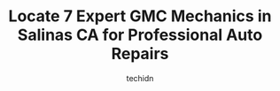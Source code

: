 ---
layout: ampstory
image: https://images.unsplash.com/photo-1621615645943-6948d5288720?ixlib=rb-4.0.3&ixid=MnwxMjA3fDB8MHxwaG90by1wYWdlfHx8fGVufDB8fHx8&auto=format&fit=crop&w=640&h=853&q=80
author: techidn
featured: false
description: Searching for the finest GMC Mechanic in Salinas CA, USA? Look no further than the 7 best GMC Mechanic in the area, where youll find a team of highly qualified professionals ready to handle
title: Locate 7 Expert GMC Mechanics in Salinas CA for Professional Auto Repairs
cover:
   title: Locate 7 Expert GMC Mechanics in Salinas CA for Professional Auto Repairs
   subtitle: Rickpate
   background: https://images.unsplash.com/photo-1621615645943-6948d5288720?ixlib=rb-4.0.3&ixid=MnwxMjA3fDB8MHxwaG90by1wYWdlfHx8fGVufDB8fHx8&auto=format&fit=crop&w=640&h=853&q=80

pages: 
 - layout: thirds
   top: <h1>#1 Trustlane Automotive</h1>
   bottom: "<p>Trustlane had me covered right when my tire blew out on way to work. Immediately helped me and fixed it for a complete deal. Thank you so much Trustlane automotive will b</p>"
   background: https://www.knot35.com/toplist/wp-content/uploads/2023/06/best-gmc-mechanic-1-in-salinas-ca-1685837122.jpeg
   backgroundblur: true
 - layout: thirds
   top: <h1>#2 Gomez Auto Repair</h1>
   bottom: "<p>710 E Market St, Salinas, CA 93905, United States</p>"
   background: https://www.knot35.com/toplist/wp-content/uploads/2023/06/best-gmc-mechanic-2-in-salinas-ca-1685837123.jpeg
   cta:
      link: https://www.knot35.com/toplist/locate-7-expert-gmc-mechanics-in-salinas-ca-for-professional-auto-repairs/
      text: Locate 7 Expert GMC Mechanics in Salinas CA for Professional Auto Repairs
 - layout: thirds
   top: <h1>#3 Valley Center Car Care</h1>
   bottom: "<p>1029 S Main St, Salinas, CA 93901, United States</p>"
   background: https://www.knot35.com/toplist/wp-content/uploads/2023/06/best-gmc-mechanic-3-in-salinas-ca-1685837123.jpeg
   cta:
      link: https://www.knot35.com/toplist/locate-7-expert-gmc-mechanics-in-salinas-ca-for-professional-auto-repairs/
      text: Locate 7 Expert GMC Mechanics in Salinas CA for Professional Auto Repairs
 - layout: thirds
   top: <h1>#4 S & M Auto Body & Repair</h1>
   bottom: "<p>875 W Market St ste g, Salinas, CA 93901, United States</p>"
   background: https://images.unsplash.com/photo-1488554378835-f7acf46e6c98?ixlib=rb-4.0.3&ixid=MnwxMjA3fDB8MHxwaG90by1wYWdlfHx8fGVufDB8fHx8&auto=format&fit=crop&w=640&h=853&q=80
   cta:
      link: https://www.knot35.com/toplist/locate-7-expert-gmc-mechanics-in-salinas-ca-for-professional-auto-repairs/
      text: Locate 7 Expert GMC Mechanics in Salinas CA for Professional Auto Repairs
 - layout: thirds
   top: <h1>#5 Mons Auto Repair</h1>
   bottom: "<p>227 Commission St, Salinas, CA 93901, United States</p>"
   background: https://images.unsplash.com/photo-1602536052359-ef94c21c5948?ixlib=rb-4.0.3&ixid=MnwxMjA3fDB8MHxwaG90by1wYWdlfHx8fGVufDB8fHx8&auto=format&fit=crop&w=640&h=853&q=80
   cta:
      link: https://www.knot35.com/toplist/locate-7-expert-gmc-mechanics-in-salinas-ca-for-professional-auto-repairs/
      text: Locate 7 Expert GMC Mechanics in Salinas CA for Professional Auto Repairs
 - layout: thirds
   top: <h1>#6 MY Chevrolet Service Center</h1>
   bottom: "<p>444 Auto Center Cir, Salinas, CA 93907, United States</p>"
   background: https://images.unsplash.com/photo-1527066579998-dbbae57f45ce?ixlib=rb-4.0.3&ixid=MnwxMjA3fDB8MHxwaG90by1wYWdlfHx8fGVufDB8fHx8&auto=format&fit=crop&w=640&h=853&q=80
   cta:
      link: https://www.knot35.com/toplist/locate-7-expert-gmc-mechanics-in-salinas-ca-for-professional-auto-repairs/
      text: Locate 7 Expert GMC Mechanics in Salinas CA for Professional Auto Repairs
 - layout: thirds
   top: <h1>#7 Auto Repair</h1>
   bottom: "<p>482 E Market St, Salinas, CA 93905, United States</p>"
   background: https://images.unsplash.com/photo-1557672172-298e090bd0f1?ixlib=rb-4.0.3&ixid=MnwxMjA3fDB8MHxwaG90by1wYWdlfHx8fGVufDB8fHx8&auto=format&fit=crop&w=640&h=853&q=80
   cta:
      link: https://www.knot35.com/toplist/locate-7-expert-gmc-mechanics-in-salinas-ca-for-professional-auto-repairs/
      text: Locate 7 Expert GMC Mechanics in Salinas CA for Professional Auto Repairs
 - layout: thirds
   middle: Continue reading...
   background: https://images.unsplash.com/photo-1561679660-d00ee1e0dc8e?ixlib=rb-4.0.3&ixid=MnwxMjA3fDB8MHxwaG90by1wYWdlfHx8fGVufDB8fHx8&auto=format&fit=crop&w=640&h=853&q=80
   cta:
      link: https://www.knot35.com/toplist/locate-7-expert-gmc-mechanics-in-salinas-ca-for-professional-auto-repairs/
      text: Locate 7 Expert GMC Mechanics in Salinas CA for Professional Auto Repairs
      
---